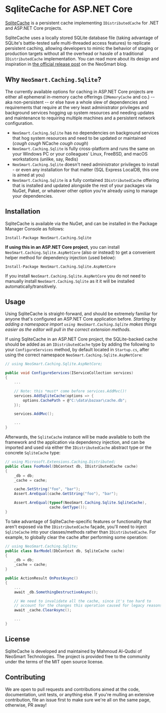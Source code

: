 # SqliteCache for ASP.NET Core

[SqliteCache](https://neosmart.net/blog/sqlite-cache-for-asp-net-core) is a persistent cache
implementing `IDistributedCache` for .NET and ASP.NET Core projects.

SqliteCache uses a locally stored SQLite database file (taking advantage of SQLite's battle-tested
safe multi-threaded access features) to replicate persistent caching, allowing developers to mimic
the behavior of staging or production targets without all the overhead or hassle of a traditional
`IDistributedCache` implementation. You can read more about its design and inspiration in [the
official release post](https://neosmart.net/blog/sqlite-cache-for-asp-net-core) on the NeoSmart
blog.

## Why `NeoSmart.Caching.Sqlite`?

The currently available options for caching in ASP.NET Core projects are either all ephemeral
in-memory cache offerings (`IMemoryCache` and co.) -- aka non-persistent -- or else have a whole
slew of dependencies and requirements that require at the very least administrator privileges and
background services hogging up system resources and needing updates and maintenance to requiring
multiple machines and a persistent network configuration.

* `NeoSmart.Caching.Sqlite` has no dependencies on background services that hog system resources and
need to be updated or maintained (*cough* *cough* NCache *cough* *cough*)
* `NeoSmart.Caching.Sqlite` is fully cross-platform and runs the same on your Windows PC or your
colleagues' Linux, FreeBSD, and macOS workstations (unlike, say, Redis)
* `NeoSmart.Caching.Sqlite` doesn't need administrator privileges to install - or even any installation
for that matter (SQL Express LocalDB, this one is aimed at you)
* `NeoSmart.Caching.Sqlite` is a fully contained `IDistributedCache` offering that is installed and
updated alongside the rest of your packages via NuGet, Paket, or whatever other option you're
already using to manage your dependencies.

## Installation

SqliteCache is available via the NuGet, and can be installed in the Package Manager Console as
follows:

```
Install-Package NeoSmart.Caching.Sqlite
```

**If using this in an ASP.NET Core project**, you can install `NeoSmart.Caching.Sqlite.AspNetCore` (also
or instead) to get a convenient helper method for dependency injection (used below):

```
Install-Package NeoSmart.Caching.Sqlite.AspNetCore
```

If you install `NeoSmart.Caching.Sqlite.AspNetCore` you do not need to manually install 
`NeoSmart.Caching.Sqlite` as it it will be installed automatically/transitively.

## Usage

Using SqliteCache is straight-forward, and should be extremely familiar for anyone that's configured
an ASP.NET Core application before. *Starting by adding a namespace import `using
NeoSmart.Caching.Sqlite` makes things easier as the editor will pull in the correct extension
methods.*

If using SqliteCache in an ASP.NET Core project, the SQLite-backed cache should be added as an
`IDistributedCache` type by adding the following to your `ConfigureServices` method, by default
located in `Startup.cs`, after using the correct namespace `NeoSmart.Caching.Sqlite.AspNetCore`:

```csharp
// using NeoSmart.Caching.Sqlite.AspNetCore;

public void ConfigureServices(IServiceCollection services)
{
    ...

    // Note: this *must* come before services.AddMvc()!
    services.AddSqliteCache(options => {
        options.CachePath = @"C:\data\bazaar\cache.db";
    });

    services.AddMvc();

    ...
}
```

Afterwards, the `SqliteCache` instance will be made available to both the framework and the
application via dependency injection, and can be imported and used via either the
`IDistributedCache` abstract type or the concrete `SqliteCache` type:

```csharp
// using Microsoft.Extensions.Caching.Distributed;
public class FooModel(DbContext db, IDistributedCache cache)
{
    _db = db;
    _cache = cache;

    cache.SetString("foo", "bar");
    Assert.AreEqual(cache.GetString("foo"), "bar");

    Assert.AreEqual(typeof(NeoSmart.Caching.Sqlite.SqliteCache),
                    cache.GetType());
}
```

To take advantage of SqliteCache-specific features or functionality that aren't exposed via the 
`IDistributedCache` façade, you'll need to inject `SqliteCache` into your classes/methods rather than 
`IDistributedCache`. For example, to globally clear the cache after performing some operation:

```csharp
// using NeoSmart.Caching.Sqlite;
public class BarModel(DbContext db, SqliteCache cache)
{
    _db = db;
    _cache = cache;
}

public ActionResult OnPostAsync()
{
    ...
    await _db.SomethingDestructiveAsync();

    // We need to invalidate all the cache, since it's too hard to
    // account for the changes this operation caused for legacy reasons.
    await _cache.ClearAsync();

    ...
}
```

## License

SqliteCache is developed and maintained by Mahmoud Al-Qudsi of NeoSmart Technologies. The project is
provided free to the community under the terms of the MIT open source license.

## Contributing

We are open to pull requests and contributions aimed at the code, documentation, unit tests, or
anything else. If you're mulling an extensive contribution, file an issue first to make sure we're
all on the same page, otherwise, PR away!

